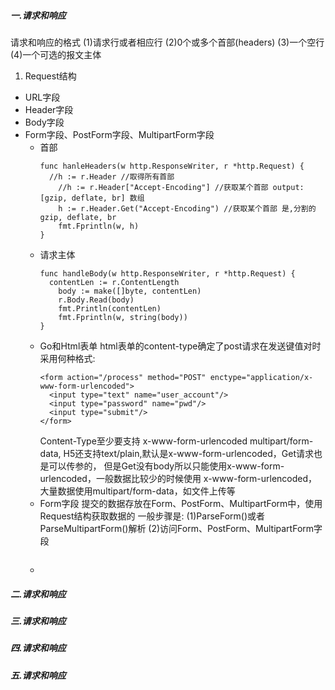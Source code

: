 ##### 一.请求和响应
请求和响应的格式
(1)请求行或者相应行
(2)0个或多个首部(headers)
(3)一个空行
(4)一个可选的报文主体
1. Request结构
+ URL字段
+ Header字段
+ Body字段
+ Form字段、PostForm字段、MultipartForm字段
  + 首部
    ```
    func hanleHeaders(w http.ResponseWriter, r *http.Request) {
      //h := r.Header //取得所有首部
	    //h := r.Header["Accept-Encoding"] //获取某个首部 output:[gzip, deflate, br] 数组
	    h := r.Header.Get("Accept-Encoding") //获取某个首部 是,分割的 gzip, deflate, br
	    fmt.Fprintln(w, h)
    }
    ```
  + 请求主体
    ```
    func handleBody(w http.ResponseWriter, r *http.Request) {
      contentLen := r.ContentLength
	    body := make([]byte, contentLen)
	    r.Body.Read(body)
	    fmt.Println(contentLen)
	    fmt.Fprintln(w, string(body))
    }
    ```
  + Go和Html表单
    html表单的content-type确定了post请求在发送键值对时采用何种格式:
    ```
    <form action="/process" method="POST" enctype="application/x-www-form-urlencoded">
      <input type="text" name="user_account"/>
      <input type="password" name="pwd"/>
      <input type="submit"/>
    </form>
    ```
    Content-Type至少要支持 x-www-form-urlencoded multipart/form-data,
    H5还支持text/plain,默认是x-www-form-urlencoded，Get请求也是可以传参的，
    但是Get没有body所以只能使用x-www-form-urlencoded，一般数据比较少的时候使用
    x-www-form-urlencoded，大量数据使用multipart/form-data，如文件上传等        
  + Form字段
    提交的数据存放在Form、PostForm、MultipartForm中，使用Request结构获取数据的
    一般步骤是:
    (1)ParseForm()或者ParseMultipartForm()解析
    (2)访问Form、PostForm、MultipartForm字段
    ```
    ```
  + 

##### 二.请求和响应
##### 三.请求和响应
##### 四.请求和响应
##### 五.请求和响应